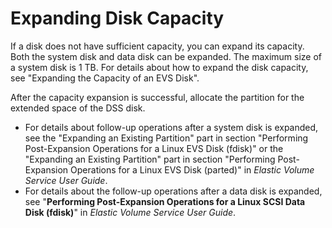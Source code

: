 # Expanding Disk Capacity<a name="EN-US_TOPIC_0102427989"></a>

If a disk does not have sufficient capacity, you can expand its capacity. Both the system disk and data disk can be expanded. The maximum size of a system disk is 1 TB. For details about how to expand the disk capacity, see "Expanding the Capacity of an EVS Disk".

After the capacity expansion is successful, allocate the partition for the extended space of the DSS disk.

-   For details about follow-up operations after a system disk is expanded, see the "Expanding an Existing Partition" part in section "Performing Post-Expansion Operations for a Linux EVS Disk \(fdisk\)" or the "Expanding an Existing Partition" part in section "Performing Post-Expansion Operations for a Linux EVS Disk \(parted\)" in  _Elastic Volume Service User Guide_.
-   For details about the follow-up operations after a data disk is expanded, see "**Performing Post-Expansion Operations for a Linux SCSI Data Disk \(fdisk\)**" in  _Elastic Volume Service User Guide_.

